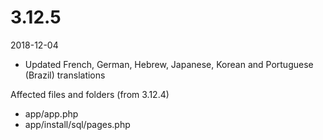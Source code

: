 # 3.12.5

2018-12-04

- Updated French, German, Hebrew, Japanese, Korean and Portuguese (Brazil) translations

Affected files and folders (from 3.12.4)

- app/app.php
- app/install/sql/pages.php
